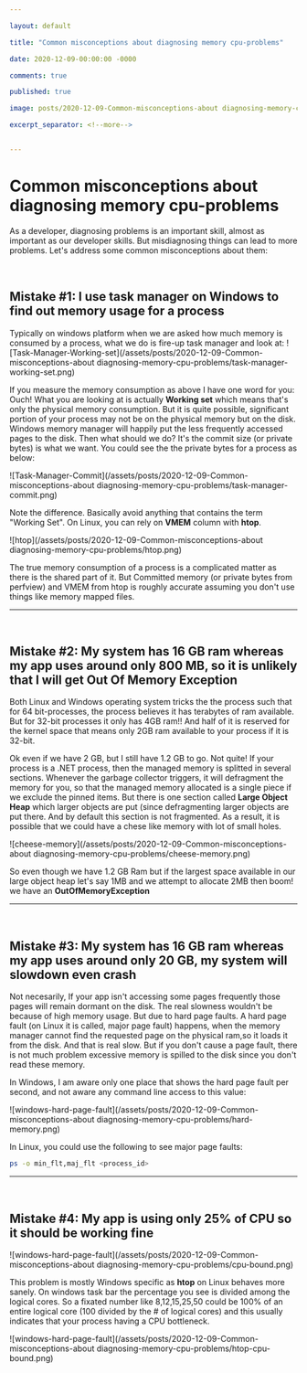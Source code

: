 ```yaml
---

layout: default

title: "Common misconceptions about diagnosing memory cpu-problems"

date: 2020-12-09-00:00:00 -0000

comments: true

published: true

image: posts/2020-12-09-Common-misconceptions-about diagnosing-memory-cpu-problems/task-manager-commit.png

excerpt_separator: <!--more-->


---
```


# Common misconceptions about diagnosing memory cpu-problems

As a developer, diagnosing problems is an important skill, almost as important as our developer skills. But misdiagnosing things can lead to more problems. Let's address some common misconceptions about them:

<br/>

## Mistake #1: I use task manager on Windows to find out memory usage for a process

Typically on windows platform when we are asked how much memory is consumed by a process, what we do is fire-up task manager and look at:
![Task-Manager-Working-set](/assets/posts/2020-12-09-Common-misconceptions-about diagnosing-memory-cpu-problems/task-manager-working-set.png)

 <!--more-->
 
If you measure the memory consumption as above I have one word for you: Ouch! What you are looking at is actually **Working set** which means that's only the physical memory consumption.
But it is quite possible, significant portion of your process may not be on the physical memory but on the disk. Windows memory manager will happily put the less frequently accessed 
pages to the disk. Then what should we do? It's the commit size (or private bytes) is what we want. You could see the the private bytes for a process as below:


![Task-Manager-Commit](/assets/posts/2020-12-09-Common-misconceptions-about diagnosing-memory-cpu-problems/task-manager-commit.png)

Note the difference. Basically avoid anything that contains the term "Working Set". On Linux, you can rely on **VMEM** column with **htop**. 

![htop](/assets/posts/2020-12-09-Common-misconceptions-about diagnosing-memory-cpu-problems/htop.png)

The true memory consumption of a process is a complicated matter as there is the shared part of it. But Committed memory (or private bytes from perfview) and VMEM from htop 
is roughly accurate assuming you don't use things like memory mapped files.

---


<br/>

## Mistake #2: My system has 16 GB ram whereas my app uses around only 800 MB, so it is unlikely that I will get Out Of Memory Exception

Both Linux and Windows operating system tricks the the process such that for 64 bit-processes, the process believes it has terabytes of ram available. 
But for 32-bit processes it only has 4GB ram!! And half of it is reserved for the kernel space that means only 2GB ram available to your process if it is 32-bit. 

Ok even if we have 2 GB, but I still have 1.2 GB to go. Not quite! If your process is a .NET process, then the managed memory is splitted in several sections. 
Whenever the garbage collector triggers, it will defragment the memory for you, so that the managed memory allocated is a single piece if we exclude the pinned items. 
But there is one section called **Large Object Heap** which larger objects are put (since defragmenting larger objects are put there. And by default this section is not fragmented.
As a result, it is possible that we could have a chese like memory with lot of small holes. 


![cheese-memory](/assets/posts/2020-12-09-Common-misconceptions-about diagnosing-memory-cpu-problems/cheese-memory.png)

So even though we have 1.2 GB Ram but if the largest space available in our large object heap 
let's say 1MB and we attempt to allocate 2MB then boom! we have an **OutOfMemoryException**

---


<br/>

## Mistake #3: My system has 16 GB ram whereas my app uses around only 20 GB, my system will slowdown even crash

Not necesarily, If your app isn't accessing some pages frequently those pages will remain dormant on the disk. The real slowness wouldn't be because of high memory usage.
But due to hard page faults. A hard page fault (on Linux it is called, major page fault) happens, when the memory manager cannot find the requested page on the physical ram,so it loads it from the disk. 
And that is real slow. But if you don't cause a page fault, there is not much problem excessive memory is spilled to the disk since you don't read these memory.

In Windows, I am aware only one place that shows the hard page fault per second, and not aware any command line access to this value:


![windows-hard-page-fault](/assets/posts/2020-12-09-Common-misconceptions-about diagnosing-memory-cpu-problems/hard-memory.png)

In Linux, you could use the following to see major page faults:
```bash
ps -o min_flt,maj_flt <process_id>
```

---

<br/>

## Mistake #4: My app is using only 25% of CPU so it should be working fine

![windows-hard-page-fault](/assets/posts/2020-12-09-Common-misconceptions-about diagnosing-memory-cpu-problems/cpu-bound.png)

This problem is mostly Windows specific as **htop** on Linux behaves more sanely. On windows task bar the percentage you see is divided among the logical cores. So a fixated number 
like 8,12,15,25,50 could be 100% of an entire logical core  (100 divided by the # of logical cores) and this usually indicates that your process having a CPU bottleneck. 


![windows-hard-page-fault](/assets/posts/2020-12-09-Common-misconceptions-about diagnosing-memory-cpu-problems/htop-cpu-bound.png)

